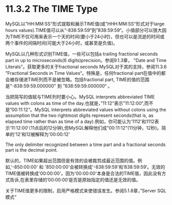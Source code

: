 # 11.3.2 The TIME Type

MySQL以”HH:MM:SS“形式提取和展示TIME值\(或”HHH:MM:SS“形式对于large hours values\).TIME值可以从”-838:59:59“到”838:59:59“。小值部分可以很大因为TIME不仅可用来表示一个天的时间\(要小于24小时\)，但也可以是流逝的时间或两个事件的间隔时间\(可能大于24小时，或甚至是负值\)。

MySQL以几种形式识别TIME值，一些可以包括a trailing fractional seconds part in up to microseconds\(6 digits\)precision。参阅9.1.3章， "Date and Time Literals"。获取更多的关于fractional seconds MySQL对于其的支持，参阅11.3.6 ”Fractional Seconds in Time Values“。特殊是，任何fractional part在值中的都会被存储进TIME列而不是被忽略。包括fractional part, TIME的值的范围是"-838:59:59.000000" 到 ”838:59:59.000000“ 。

当把简写的值赋与TIME列时要小心。MySQL interprets abbreviated TIME values with colons as time of the day.也就是，”11:12“表示”11:12:00“,而不是”00:11:12“。MySQL interprets abbreviated  values without colons using the assumption that the two rightmost digits represent seconds\(that is, as elapsed time rather than as time of a day\).例如，你可能认为'1112'和1112表示’11:12:00‘（11点后的12分钟\),但MySQL解释他们成"00:11:12"\(11分钟，12秒\)。简单的'12'和12被解释为'00:00:12'

The only delimiter recognized between a time part and a fractional seconds part is the decimal point.

默认的，TIME如果超出范围但是有效的会被裁剪成最近范围的值。例如,'-850:00:00' 和 '850:00:00'会被转换成'-838:59:59'和’838:59:59‘。无效的TIME值被转换成'00:00:00'。因为'00:00:00'本身是合法的TIME值，因此没有方式告诉,在表里存储的’00:00:00‘是否是原始指定的值还是无效的值。

关于TIME值更多的限制，启用严格模式来使错误发生。参阅5.1.8章，”Server SQL 模式“

